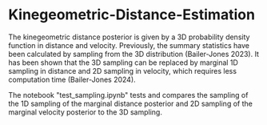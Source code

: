 # Kinegeometric-Distance-Estimation
The kinegeometric distance posterior is given by a 3D probability density function in distance and velocity. Previously, the summary statistics have been calculated by sampling from the 3D distribution (Bailer-Jones 2023). It has been shown that the 3D sampling can be replaced by marginal 1D sampling in distance and 2D sampling in velocity, which requires less computation time (Bailer-Jones 2024). 

The notebook "test_sampling.ipynb" tests and compares the sampling of the 1D sampling of the marginal distance posterior and 2D sampling of the marginal velocity posterior to the 3D sampling. 
